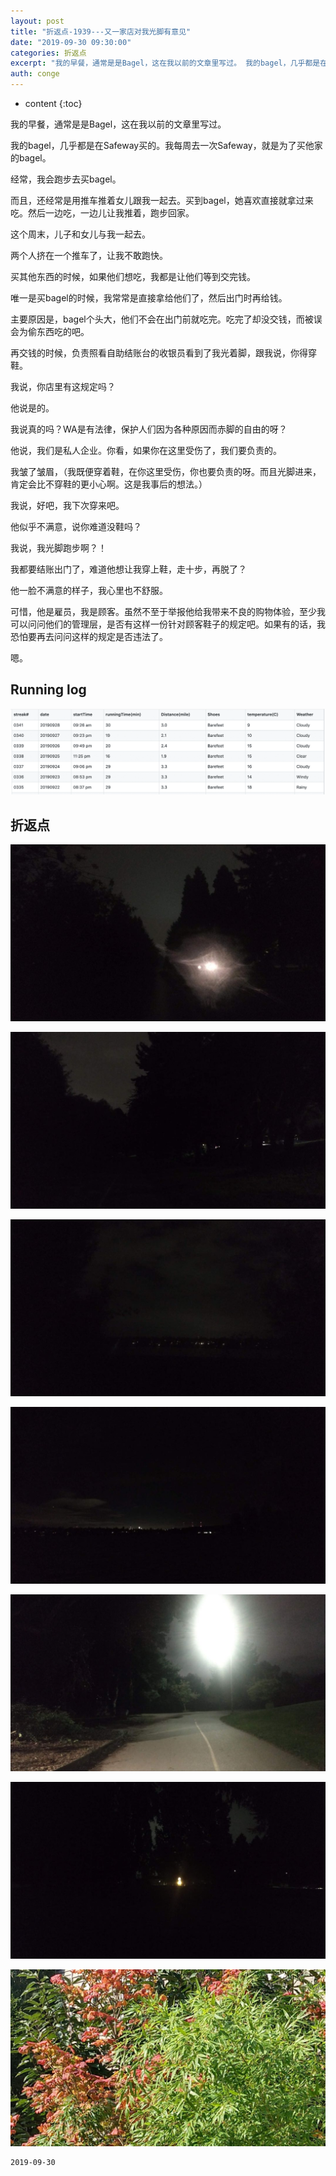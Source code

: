 ```yaml
---
layout: post
title: "折返点-1939---又一家店对我光脚有意见"
date: "2019-09-30 09:30:00"
categories: 折返点
excerpt: "我的早餐，通常是是Bagel，这在我以前的文章里写过。 我的bagel，几乎都是在Safeway买的。我每周去一次Safeway，就是为了买他家的bagel。 经常，我会跑步去买bagel..."
auth: conge
---
```

* content
{:toc}

我的早餐，通常是是Bagel，这在我以前的文章里写过。

我的bagel，几乎都是在Safeway买的。我每周去一次Safeway，就是为了买他家的bagel。

经常，我会跑步去买bagel。

而且，还经常是用推车推着女儿跟我一起去。买到bagel，她喜欢直接就拿过来吃。然后一边吃，一边儿让我推着，跑步回家。

这个周末，儿子和女儿与我一起去。

两个人挤在一个推车了，让我不敢跑快。

买其他东西的时候，如果他们想吃，我都是让他们等到交完钱。

唯一是买bagel的时候，我常常是直接拿给他们了，然后出门时再给钱。

主要原因是，bagel个头大，他们不会在出门前就吃完。吃完了却没交钱，而被误会为偷东西吃的吧。

再交钱的时候，负责照看自助结账台的收银员看到了我光着脚，跟我说，你得穿鞋。

我说，你店里有这规定吗？

他说是的。

我说真的吗？WA是有法律，保护人们因为各种原因而赤脚的自由的呀？

他说，我们是私人企业。你看，如果你在这里受伤了，我们要负责的。

我皱了皱眉，（我既便穿着鞋，在你这里受伤，你也要负责的呀。而且光脚进来，肯定会比不穿鞋的更小心啊。这是我事后的想法。）

我说，好吧，我下次穿来吧。

他似乎不满意，说你难道没鞋吗？

我说，我光脚跑步啊？！

我都要结账出门了，难道他想让我穿上鞋，走十步，再脱了？

他一脸不满意的样子，我心里也不舒服。

可惜，他是雇员，我是顾客。虽然不至于举报他给我带来不良的购物体验，至少我可以问问他们的管理层，是否有这样一份针对顾客鞋子的规定吧。如果有的话，我恐怕要再去问问这样的规定是否违法了。

嗯。

## Running log
![Running log week 39, 2019](/assets/images/折返点/118382-950ff4873f03ef6d.png)

## 折返点

![20190922.jpg](/assets/images/折返点/118382-6f10c85cb8819fd3.jpg)

![20190923.jpg](/assets/images/折返点/118382-bdf12ae4e7809e7b.jpg)

![20190924.jpg](/assets/images/折返点/118382-1ca8a4f090649c3a.jpg)

![20190925.jpg](/assets/images/折返点/118382-c6991860e2f4930b.jpg)

![20190926.jpg](/assets/images/折返点/118382-ab6b1b9b73e248f6.jpg)

![20190927.jpg](/assets/images/折返点/118382-a4da0045d78fb041.jpg)

![20190928.jpg](/assets/images/折返点/118382-670bd9102cac65d3.jpg)


```
2019-09-30
```
